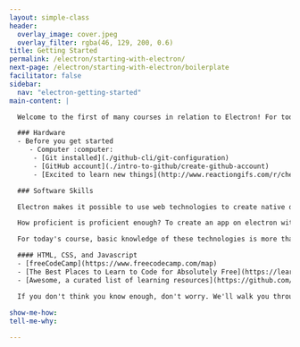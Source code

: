 ```yaml
---
layout: simple-class
header:
  overlay_image: cover.jpeg
  overlay_filter: rgba(46, 129, 200, 0.6)
title: Getting Started
permalink: /electron/starting-with-electron/
next-page: /electron/starting-with-electron/boilerplate
facilitator: false
sidebar:
  nav: "electron-getting-started"
main-content: |

  Welcome to the first of many courses in relation to Electron! For today Before we get started, we need to identify the things you are going to need to be successful in this course.

  ### Hardware
  - Before you get started
     - Computer :computer:
      - [Git installed](./github-cli/git-configuration)
      - [GitHub account](./intro-to-github/create-github-account)
      - [Excited to learn new things](http://www.reactiongifs.com/r/cheering_minions.gif)

  ### Software Skills

  Electron makes it possible to use web technologies to create native desktop applications. So, to use Electron fully, you will want to be proficient in HTML, CSS, and JavaScript.

  How proficient is proficient enough? To create an app on electron with web technologies, you would need the same level of proficiency that you'd need to create that app for the browser. With this tutorial, you'll see exactly how easy it is to use web application technology to create a desktop app.

  For today's course, basic knowledge of these technologies is more than enough. There are countless great resources for learning more about HTML, CSS, and Javascript. We recommend the following resources:

  #### HTML, CSS, and Javascript
  - [freeCodeCamp](https://www.freecodecamp.com/map)
  - [The Best Places to Learn to Code for Absolutely Free](https://learntocodewith.me/posts/code-for-free/)
  - [Awesome, a curated list of learning resources](https://github.com/sindresorhus/awesome)

  If you don't think you know enough, don't worry. We'll walk you through what you need to get this app running, even if you don't have experience in these technologies yet.
  
show-me-how:
tell-me-why:

---
```

